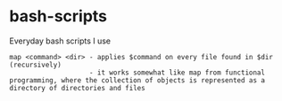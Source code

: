 # bash-scripts
Everyday bash scripts I use
```
map <command> <dir> - applies $command on every file found in $dir (recursively)
                    - it works somewhat like map from functional programming, where the collection of objects is represented as a directory of directories and files
```
